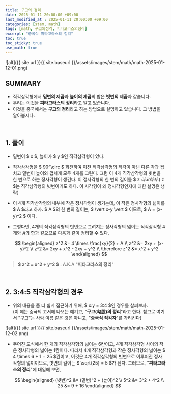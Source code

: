 ```yaml
---
title: 구고의 정리
date: 2025-01-11 20:00:00 +09:00
last_modified_at : 2025-01-11 20:00:00 +09:00
categories: [stem, math]
tags: [math, 구고의정리, 피타고라스의정리]
excerpt: "중국식 피타고라스의 정리"
toc: true
toc_sticky: true
use_math: true
---
```


![alt]({{ site.url }}{{ site.baseurl }}/assets/images/stem/math/math-2025-01-12-01.png)

## SUMMARY

- 직각삼각형에서 **밑변의 제곱**과 **높이의 제곱**의 합은 **빗변의 제곱**과 같습니다.
- 우리는 이것을 **피타고라스의 정리**라고 알고 있습니다.
- 이것을 중국에서는 **구고의 정리**라고 하는 방법으로 설명하고 있습니다. 그 방법을 알아봅시다.

<br/>

## 1. 풀이

- 밑변이 $ x $, 높이가 $ y $인 직각삼각형이 있다.
- 직각삼각형을 $ 90^\circ $ 회전하여 이전 직각삼각형의 직각이 아닌 다른 각과 겹치고 밑변이 높이와 겹치게 모두 4개를 그린다. 그럼 이 4개 직각삼각형의 빗변을 한 변으로 하는 정사각형이 생긴다. 이 정사각형의 한 변의 길이를 $ z $라고 하자. ($ z $는 직각삼각형의 빗변이기도 하다. 이 사각형이 왜 정사각형인지에 대한 설명은 생략)
- 이 4개 직각삼각형의 내부에 작은 정사각형이 생기는데, 이 작은 정사각형의 넓이를 $ A $라고 하자. $ A $의 한 변의 길이는,
  $ \vert x-y \vert $
  이므로,
  $ A = (x-y)^2 $
  이다.
- 그렇다면, 4개의 직각삼각형의 빗변으로 그려지는 정사각형의 넓이는 직각삼각형 4개와 $A$의 합과 같으므로 다음과 같이 정리할 수 있다.

  $$
  \begin{aligned}
  z^2 &= 4 \times \frac{xy}{2} + A \\
  z^2 &= 2xy + (x-y)^2 \\
  z^2 &= 2xy + x^2 - 2xy + y^2 \\
  \therefore z^2 &= x^2 + y^2
  \end{aligned}
  $$

> **$ z^2 = x^2 + y^2 $** : A.K.A "**피타고라스의 정리**"

<br/>

## 2. 3:4:5 직각삼각형의 경우

- 위의 내용을 좀 더 쉽게 접근하기 위해, $ x:y = 3:4 $인 경우를 살펴보자. <br/>
(이 예는 중국의 고서에 나오는 얘기고, "**구고(勾股)의 정리**"라고 한다. 참고로 여기서 "구고"는 사람 이름 같은 것은 아니고, "**중국식 직각자**"를 가리킨다)

![alt]({{ site.url }}{{ site.baseurl }}/assets/images/stem/math/math-2025-01-12-02.png)

- 주어진 도식에서 한 개의 직각삼각형의 넓이는 6칸이고, 4개 직각삼각형 사이의 작은 정사각형의 넓이는 1칸이다. 따라서 4개 직각삼각형과 작은 정사각형의 넓이는 $ 4 \times 6 + 1 = 25 $칸이고, 이것은 4개 직각삼각형의 빗변으로 이루어진 정사각형의 넓이이므로, 빗변의 길이는 $ \sqrt{25} = 5 $가 된다. 그러므로, "**피타고라스의 정리**"에 대입해 보면,

  $$
  \begin{aligned}
  (빗변)^2 &= (밑변)^2 + (높이)^2 \\
  5^2 &= 3^2 + 4^2 \\
  25 &= 9 + 16
  \end{aligned}
  $$

<br/>